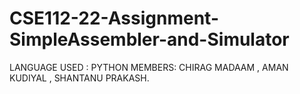 # CSE112-22-Assignment-SimpleAssembler-and-Simulator
LANGUAGE USED : PYTHON
MEMBERS: CHIRAG MADAAM , AMAN KUDIYAL , SHANTANU PRAKASH.
